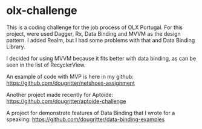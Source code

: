 # olx-challenge

This is a coding challenge for the job process of OLX Portugal.
For this project, were used Dagger, Rx, Data Binding and MVVM as the design pattern.
I added Realm, but I had some problems with that and Data Binding Library.

I decided for using MVVM because it fits better with data binding, as can be seen in the list of RecyclerView.


An example of code with MVP is here in my github: https://github.com/dougritter/netshoes-assignment


Another project made recently for Aptoide: https://github.com/dougritter/aptoide-challenge


A project for demonstrate features of Data Binding that I wrote for a speaking: https://github.com/dougritter/data-binding-examples

